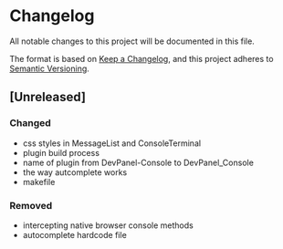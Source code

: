 # Changelog

All notable changes to this project will be documented in this file.

The format is based on [Keep a Changelog](https://keepachangelog.com/en/1.0.0/),
and this project adheres to [Semantic Versioning](https://semver.org/spec/v2.0.0.html).

## [Unreleased]

### Changed
- css styles in MessageList and ConsoleTerminal
- plugin build process
- name of plugin from DevPanel-Console to DevPanel_Console
- the way autcomplete works
- makefile

### Removed
- intercepting native browser console methods
- autocomplete hardcode file
